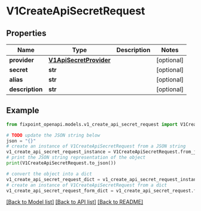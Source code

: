 # V1CreateApiSecretRequest


## Properties

Name | Type | Description | Notes
------------ | ------------- | ------------- | -------------
**provider** | [**V1ApiSecretProvider**](V1ApiSecretProvider.md) |  | [optional] 
**secret** | **str** |  | [optional] 
**alias** | **str** |  | [optional] 
**description** | **str** |  | [optional] 

## Example

```python
from fixpoint_openapi.models.v1_create_api_secret_request import V1CreateApiSecretRequest

# TODO update the JSON string below
json = "{}"
# create an instance of V1CreateApiSecretRequest from a JSON string
v1_create_api_secret_request_instance = V1CreateApiSecretRequest.from_json(json)
# print the JSON string representation of the object
print(V1CreateApiSecretRequest.to_json())

# convert the object into a dict
v1_create_api_secret_request_dict = v1_create_api_secret_request_instance.to_dict()
# create an instance of V1CreateApiSecretRequest from a dict
v1_create_api_secret_request_form_dict = v1_create_api_secret_request.from_dict(v1_create_api_secret_request_dict)
```
[[Back to Model list]](../README.md#documentation-for-models) [[Back to API list]](../README.md#documentation-for-api-endpoints) [[Back to README]](../README.md)


